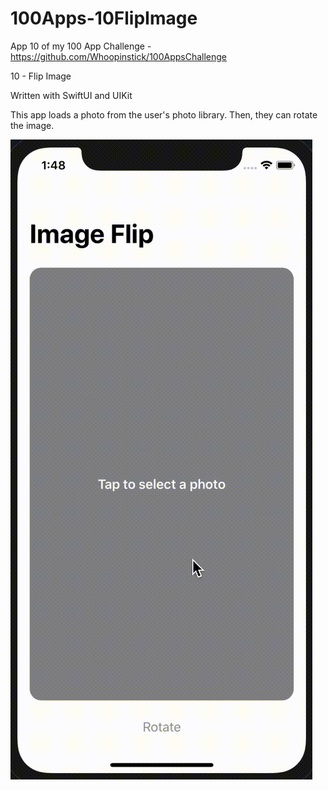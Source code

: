# 100Apps-10FlipImage

App 10 of my 100 App Challenge - https://github.com/Whoopinstick/100AppsChallenge

10 - Flip Image

Written with SwiftUI and UIKit

This app loads a photo from the user's photo library.  Then, they can rotate the image.

![ImageFlip](./ImageFlip.gif)
